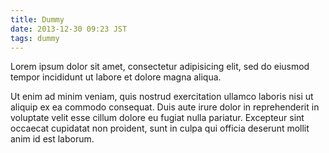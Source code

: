 ```yaml
---
title: Dummy
date: 2013-12-30 09:23 JST
tags: dummy
---
```


Lorem ipsum dolor sit amet, consectetur adipisicing elit, sed do eiusmod tempor incididunt ut labore et dolore magna aliqua.

<!-- READMORE -->

Ut enim ad minim veniam, quis nostrud exercitation ullamco laboris nisi ut aliquip ex ea commodo consequat.
Duis aute irure dolor in reprehenderit in voluptate velit esse cillum dolore eu fugiat nulla pariatur.
Excepteur sint occaecat cupidatat non proident, sunt in culpa qui officia deserunt mollit anim id est laborum.
